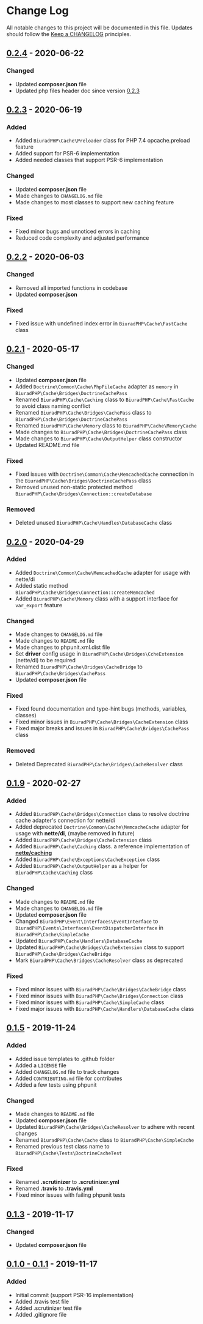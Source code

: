 # Change Log

All notable changes to this project will be documented in this file.
Updates should follow the [Keep a CHANGELOG](https://keepachangelog.com/) principles.

## [0.2.4] - 2020-06-22
### Changed
- Updated **composer.json** file
- Updated php files header doc since version [0.2.3]

## [0.2.3] - 2020-06-19
### Added
- Added `BiuradPHP\Cache\Preloader` class for PHP 7.4 opcache.preload feature
- Added support for PSR-6 implementation
- Added needed classes that support PSR-6 implementation

### Changed
- Updated **composer.json** file
- Made changes to `CHANGELOG.md` file
- Made changes to most classes to support new caching feature

### Fixed
- Fixed minor bugs and unnoticed errors in caching
- Reduced code complexity and adjusted performance

## [0.2.2] - 2020-06-03
### Changed
- Removed all imported functions in codebase
- Updated **composer.json**

### Fixed
- Fixed issue with undefined index error in `BiuradPHP\Cache\FastCache` class

## [0.2.1] - 2020-05-17
### Changed
- Updated **composer.json** file
- Added `Doctrine\Common\Cache\PhpFileCache` adapter as `memory` in `BiuradPHP\Cache\Bridges\DoctrineCachePass`
- Renamed `BiuradPHP\Cache\Caching` class to `BiuradPHP\Cache\FastCache` to avoid class naming conflict
- Renamed `BiuradPHP\Cache\Bridges\CachePass` class to `BiuradPHP\Cache\Bridges\DoctrineCachePass`
- Renamed `BiuradPHP\Cache\Memory` class to `BiuradPHP\Cache\MemoryCache`
- Made changes to `BiuradPHP\Cache\Bridges\DoctrineCachePass` class
- Made changes to `BiuradPHP\Cache\OutputHelper` class constructor
- Updated README.md file

### Fixed
- Fixed issues with `Doctrine\Common\Cache\MemcachedCache` connection in the `BiuradPHP\Cache\Bridges\DoctrineCachePass` class
- Removed unused non-static protected method `BiuradPHP\Cache\Bridges\Connection::createDatabase`

### Removed
- Deleted unused `BiuradPHP\Cache\Handles\DatabaseCache` class

## [0.2.0] - 2020-04-29
### Added
- Added `Doctrine\Common\Cache\MemcachedCache` adapter for usage with nette/di
- Added static method `BiuradPHP\Cache\Bridges\Connection::createMemcached`
- Added `BiuradPHP\Cache\Memory` class with a support interface for `var_export` feature

### Changed
- Made changes to `CHANGELOG.md` file
- Made changes to `README.md` file
- Made changes to phpunit.xml.dist file
- Set **driver** config usage in `BiuradPHP\Cache\Bridges\CcheExtension` (nette/di) to be required
- Renamed `BiuradPHP\Cache\Bridges\CacheBridge` to `BiuradPHP\Cache\Bridges\CachePass`
- Updated **composer.json** file

### Fixed
- Fixed found documentation and type-hint bugs (methods, variables, classes)
- Fixed minor issues in `BiuradPHP\Cache\Bridges\CacheExtension` class
- Fixed major breaks and issues in `BiuradPHP\Cache\Bridges\CachePass` class

### Removed
- Deleted Deprecated `BiuradPHP\Cache\Bridges\CacheResolver` class

## [0.1.9] - 2020-02-27
### Added
- Added `BiuradPHP\Cache\Bridges\Connection` class to resolve doctrine cache adapter's connection for nette/di
- Added deprecated `Doctrine\Common\Cache\MemcacheCache` adapter for usage with **nette/di**, (maybe removed in future)
- Added `BiuradPHP\Cache\Bridges\CacheExtension` class
- Added `BiuradPHP\Cache\Caching` class. a reference implementation of [**nette/caching**](https://github.com/nette/caching)
- Added `BiuradPHP\Cache\Exceptions\CacheException` class
- Added `BiuradPHP\Cache\OutputHelper` as a helper for `BiuradPHP\Cache\Caching` class

### Changed
- Made changes to `README.md` file
- Made changes to `CHANGELOG.md` file
- Updated **composer.json** file
- Changed `BiuradPHP\Event\Interfaces\EventInterface` to `BiuradPHP\Events\Interfaces\EventDispatcherInterface` in `BiuradPHP\Cache\SimpleCache`
- Updated `BiuradPHP\Cache\Handlers\DatabaseCache`
- Updated `BiuradPHP\Cache\Bridges\CacheExtension` class to support `BiuradPHP\Cache\Bridges\CacheBridge`
- Mark `BiuradPHP\Cache\Bridges\CacheResolver` class as deprecated

### Fixed
- Fixed minor issues with `BiuradPHP\Cache\Bridges\CacheBridge` class
- Fixed minor issues with `BiuradPHP\Cache\Bridges\Connection` class
- Fixed minor issues with `BiuradPHP\Cache\SimpleCache` class
- Fixed major issues with `BiuradPHP\Cache\Handlers\DatabaseCache` class

## [0.1.5] - 2019-11-24
### Added
- Added issue templates to .github folder
- Added a `LICENSE` file
- Added `CHANGELOG.md` file to track changes
- Added `CONTRIBUTING.md` file for contributes
- Added a few tests using phpunit

### Changed
- Made changes to `README.md` file
- Updated **composer.json** file
- Updated `BiuradPHP\Cache\Bridges\CacheResolver` to adhere with recent changes
- Renamed `BiuradPHP\Cache\Cache` class to `BiuradPHP\Cache\SimpleCache`
- Renamed previous test class name to `BiuradPHP\Cache\Tests\DoctrineCacheTest`

### Fixed
- Renamed **.scrutinizer** to **.scrutinizer.yml**
- Renamed **.travis** to **.travis.yml**
- Fixed minor issues with failing phpunit tests

## [0.1.3] - 2019-11-17
### Changed
- Updated **composer.json** file

## [0.1.0 - 0.1.1] - 2019-11-17
### Added
- Initial commit (support PSR-16 implementation)
- Added .travis test file
- Added .scrutinizer test file
- Added .gitignore file

[0.2.4]: https://github.com/biurad/biurad-caching/compare/v0.2.3...v0.2.4
[0.2.3]: https://github.com/biurad/biurad-caching/compare/v0.2.2...v0.2.3
[0.2.2]: https://github.com/biurad/biurad-caching/compare/v0.2.1...v0.2.2
[0.2.1]: https://github.com/biurad/biurad-caching/compare/v0.2.0...v0.2.1
[0.2.0]: https://github.com/biurad/biurad-caching/compare/v0.1.9...v0.2.0
[0.1.9]: https://github.com/biurad/biurad-caching/compare/v0.1.5...v0.1.9
[0.1.5]: https://github.com/biurad/biurad-caching/compare/v0.1.3...v0.1.5
[0.1.3]: https://github.com/biurad/biurad-caching/compare/v0.1.1...v0.1.3
[0.1.0 - 0.1.1]: https://github.com/biurad/biurad-caching/compare/v0.1.0...v0.1.1

